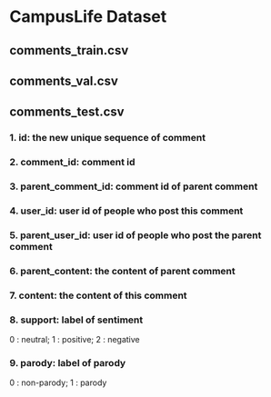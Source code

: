 # CampusLife Dataset

## comments_train.csv
## comments_val.csv
## comments_test.csv
### 1. id: the new unique sequence of comment
### 2. comment_id: comment id
### 3. parent_comment_id: comment id of parent comment
### 4. user_id: user id of people who post this comment
### 5. parent_user_id: user id of people who post the parent comment
### 6. parent_content: the content of parent comment
### 7. content: the content of this comment
### 8. support: label of sentiment
0 : neutral;
1 : positive;
2 : negative
### 9. parody: label of parody
0 : non-parody;
1 : parody

